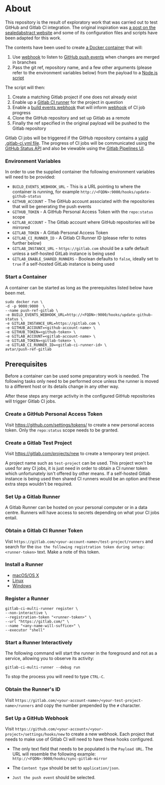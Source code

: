 # About

This repository is the result of exploratory work that was carried out to test GitHub and Gitlab CI integration. The original inspiration was [a post on the sealedabstract website](http://faq.sealedabstract.com/gitlab_mirror/) and some of its configuration files and scripts have been adapted for this work. 

The contents have been used to create [a Docker container](https://hub.docker.com/r/avtar/push-ref-gitlab/) that will:

1. Use [webhook](https://github.com/adnanh/webhook/) to listen to [GitHub push events](https://developer.github.com/v3/activity/events/types/#pushevent) when changes are merged in branches
1. Pass the git ref, repository name, and a few other arguments (please refer to the environment variables below) from the payload to a [Node.js script](https://github.com/avtar/push-ref-gitlab)

The script will then:

1. Create a matching Gitlab project if one does not already exist
1. Enable up a [Gitlab CI runner](https://docs.gitlab.com/ee/ci/runners/README.html) for the project in question
1. Enable a [build events webhook](https://gitlab.com/gitlab-org/gitlab-ce/issues/4278) that will inform [webhook](https://github.com/adnanh/webhook/) of CI job progress
1. Clone the GitHub repository and set up Gitlab as a remote
1. Finally the ref specified in the original payload will be pushed to the Gitlab repository

Gitlab CI jobs will be triggered if the GitHub repository contains a [valid](https://gitlab.com/ci/lint) [.gitlab-ci.yml file](https://issues.gpii.net/browse/GPII-2123?focusedCommentId=22422&page=com.atlassian.jira.plugin.system.issuetabpanels:comment-tabpanel#comment-22422). The progress of CI jobs will be communicated using the [GitHub Status API](https://developer.github.com/v3/repos/statuses/) and also be viewable using the [Gitlab Pipelines UI](https://docs.gitlab.com/ee/ci/pipelines.html). 

### Environment Variables

In order to use the supplied container the following environment variables will need to be provided:

* ``BUILD_EVENTS_WEBHOOK_URL`` - This is a URL pointing to where the container is running, for example ``http://<FQDN>:9000/hooks/update-github-status``
* ``GITHUB_ACCOUNT`` - The GitHub account associated with the repositories that will be generating the push events
* ``GITHUB_TOKEN`` - A GitHub Personal Access Token with the ``repo:status`` scope
* ``GITLAB_ACCOUNT`` - The Gitlab account where GitHub repositories will be mirrored
* ``GITLAB_TOKEN`` - A Gitlab Personal Access Token 
* ``GITLAB_CI_RUNNER_ID`` - A Gitlab CI Runner ID (please refer to notes further below)
* ``GITLAB_INSTANCE_URL`` - ``https://gitlab.com`` should be a safe default unless a self-hosted GitLab instance is being used
* ``GITLAB_ENABLE_SHARED_RUNNERS`` - Boolean defaults to ``false``, ideally set to ``true`` if a self-hosted GitLab instance is being used

### Start a Container

A container can be started as long as the prerequisites listed below have been met.

```
sudo docker run \
-d -p 9000:9000  \
--name push-ref-gitlab \
-e BUILD_EVENTS_WEBHOOK_URL=http://<FQDN>:9000/hooks/update-github-status \
-e GITLAB_INSTANCE_URL=https://gitlab.com \
-e GITHUB_ACCOUNT=<github-account-name> \
-e GITHUB_TOKEN=<github-token> \
-e GITLAB_ACCOUNT=<gitlab-account-name> \
-e GITLAB_TOKEN=<gitlab-token> \
-e GITLAB_CI_RUNNER_ID=<gitlab-ci-runner-id> \
avtar/push-ref-gitlab
```

## Prerequisites

Before a container can be used some preparatory work is needed. The following tasks only need to be performed once unless the runner is  moved to a different host or its details change in any other way. 

After these steps any merge activity in the configured GitHub repositories will trigger Gitlab CI jobs.

### Create a GitHub Personal Access Token

Visit https://github.com/settings/tokens/ to create a new personal access token. Only the ``repo:status`` scope needs to be granted.

### Create a Gitlab Test Project

Visit https://gitlab.com/projects/new to create a temporary test project.

A project name such as ``test-project`` can be used. This project won't be used for any CI jobs, it is just need in order to obtain a CI runner token which unfortunately isn't offered by other means. If a self-hosted Gitlab instance is being used then shared CI runners would be an option and these extra steps wouldn't be required.

### Set Up a Gitlab Runner

A Gitlab Runner can be hosted on your personal computer or in a data centre. Runners will have access to secrets depending on what your CI jobs entail.

### Obtain a Gitlab CI Runner Token

Vist ``https://gitlab.com/<your-account-name>/test-project/runners`` and search for the ``Use the following registration token during setup: <runner-token>`` text. Make a note of this token.

### Install a Runner
* [macOS/OS X](https://docs.gitlab.com/runner/install/osx.html)
* [Linux](https://docs.gitlab.com/runner/install/linux-repository.html)
* [Windows](https://docs.gitlab.com/runner/install/windows.html)

### Register a Runner 

```
gitlab-ci-multi-runner register \
--non-interactive \
--registration-token "<runner-token>" \
--url "https://gitlab.com/" \
--name "<any-name-will-suffice>" \
--executor "shell"
```

### Start a Runner Interactively

The following command will start the runner in the foreground and not as a service, allowing you to observe its activity:

``gitlab-ci-multi-runner --debug run``

To stop the process you will need to type ``CTRL-C``.

### Obtain the Runner's ID

Visit ``https://gitlab.com/<your-account-name>/<your-test-project-name>/runners`` and copy the number prepended by the ``#`` character.

### Set Up a GitHub Webhook

Visit ``https://github.com/<your-account>/<your-project>/settings/hooks/new`` to create a new webhook. Each project that needs to make use of Gitlab CI will need to have these hooks configured.

* The only text field that needs to be populated is the ``Payload URL``. The URL will resemble the following example: ``http://<FQDN>:9000/hooks/sync-gitlab-mirror``

* The ``Content type`` should be set to ``application/json``.

* ``Just the push event`` should be selected.
